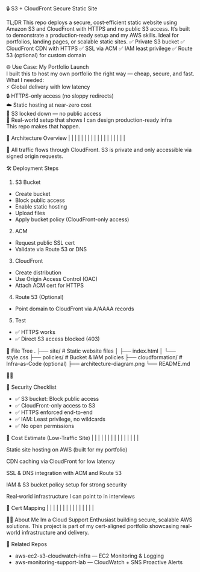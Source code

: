 
🔒 S3 + CloudFront Secure Static Site
  
TL;DR This repo deploys a secure, cost‑efficient static website using Amazon S3 and CloudFront with HTTPS and no public S3 access. It’s built to demonstrate a production‑ready setup and my AWS skills. Ideal for portfolios, landing pages, or scalable static sites.
✅ Private S3 bucket
✅ CloudFront CDN with HTTPS
✅ SSL via ACM
✅ IAM least privilege
✅ Route 53 (optional) for custom domain

🌐 Use Case: My Portfolio Launch  
I built this to host my own portfolio the right way — cheap, secure, and fast.  
What I needed:  
⚡ Global delivery with low latency  
🔒 HTTPS-only access (no sloppy redirects)  
☁️ Static hosting at near-zero cost  
🚫 S3 locked down — no public access  
🧠 Real-world setup that shows I can design production-ready infra  
This repo makes that happen.


🧱 Architecture Overview
|  |  | 
|  |  | 
|  |  | 
|  |  | 
|  |  | 
|  |  | 


📌 All traffic flows through CloudFront. S3 is private and only accessible via signed origin requests.

🛠️ Deployment Steps
1. S3 Bucket
- Create bucket
- Block public access
- Enable static hosting
- Upload files
- Apply bucket policy (CloudFront-only access)
2. ACM
- Request public SSL cert
- Validate via Route 53 or DNS
3. CloudFront
- Create distribution
- Use Origin Access Control (OAC)
- Attach ACM cert for HTTPS
4. Route 53 (Optional)
- Point domain to CloudFront via A/AAAA records
5. Test
- ✅ HTTPS works
- ✅ Direct S3 access blocked (403)

📁 File Tree
.
├── site/                  # Static website files
│   ├── index.html
│   └── style.css
├── policies/              # Bucket & IAM policies
├── cloudformation/        # Infra-as-Code (optional)
├── architecture-diagram.png
└── README.md



🔐 Security Checklist
- ✅ S3 bucket: Block public access
- ✅ CloudFront-only access to S3
- ✅ HTTPS enforced end-to-end
- ✅ IAM: Least privilege, no wildcards
- ✅ No open permissions

💸 Cost Estimate (Low-Traffic Site)
|  |  | 
|  |  | 
|  |  | 
|  |  | 
|  |  | 


Static site hosting on AWS (built for my portfolio)

CDN caching via CloudFront for low latency

SSL & DNS integration with ACM and Route 53

IAM & S3 bucket policy setup for strong security

Real‑world infrastructure I can point to in interviews



🧭 Cert Mapping
|  |  | 
|  |  | 
|  |  | 
|  |  | 
|  |  | 



🧑‍💻 About Me
Im a Cloud Support Enthusiast building secure, scalable AWS solutions. This project is part of my cert-aligned portfolio showcasing real-world infrastructure and delivery.

🔗 Related Repos
- aws-ec2-s3-cloudwatch-infra — EC2 Monitoring & Logging
- aws-monitoring-support-lab — CloudWatch + SNS Proactive Alerts
